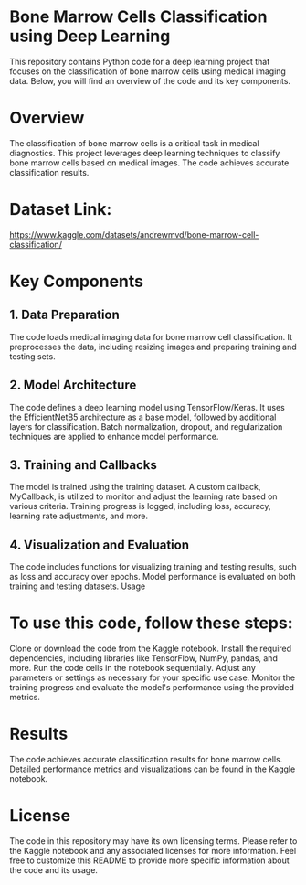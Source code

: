 # Bone Marrow Cells Classification using Deep Learning
This repository contains Python code for a deep learning project that focuses on the classification of bone marrow cells using medical imaging data. Below, you will find an overview of the code and its key components.

# Overview
The classification of bone marrow cells is a critical task in medical diagnostics. This project leverages deep learning techniques to classify bone marrow cells based on medical images. The code achieves accurate classification results.

# Dataset Link:
https://www.kaggle.com/datasets/andrewmvd/bone-marrow-cell-classification/

# Key Components
## 1. Data Preparation
The code loads medical imaging data for bone marrow cell classification.
It preprocesses the data, including resizing images and preparing training and testing sets.
## 2. Model Architecture
The code defines a deep learning model using TensorFlow/Keras.
It uses the EfficientNetB5 architecture as a base model, followed by additional layers for classification.
Batch normalization, dropout, and regularization techniques are applied to enhance model performance.
## 3. Training and Callbacks
The model is trained using the training dataset.
A custom callback, MyCallback, is utilized to monitor and adjust the learning rate based on various criteria.
Training progress is logged, including loss, accuracy, learning rate adjustments, and more.
## 4. Visualization and Evaluation
The code includes functions for visualizing training and testing results, such as loss and accuracy over epochs.
Model performance is evaluated on both training and testing datasets.
Usage

# To use this code, follow these steps:

Clone or download the code from the Kaggle notebook.
Install the required dependencies, including libraries like TensorFlow, NumPy, pandas, and more.
Run the code cells in the notebook sequentially. Adjust any parameters or settings as necessary for your specific use case.
Monitor the training progress and evaluate the model's performance using the provided metrics.

# Results
The code achieves accurate classification results for bone marrow cells. Detailed performance metrics and visualizations can be found in the Kaggle notebook.

# License
The code in this repository may have its own licensing terms. Please refer to the Kaggle notebook and any associated licenses for more information.
Feel free to customize this README to provide more specific information about the code and its usage.
